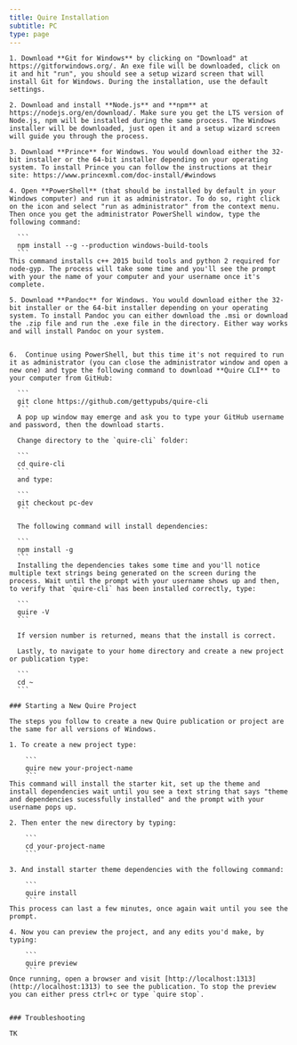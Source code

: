 ```yaml
---
title: Quire Installation
subtitle: PC
type: page
---
```


    1. Download **Git for Windows** by clicking on "Download" at https://gitforwindows.org/. An exe file will be downloaded, click on it and hit "run", you should see a setup wizard screen that will install Git for Windows. During the installation, use the default settings.

    2. Download and install **Node.js** and **npm** at https://nodejs.org/en/download/. Make sure you get the LTS version of Node.js, npm will be installed during the same process. The Windows installer will be downloaded, just open it and a setup wizard screen will guide you through the process.

    3. Download **Prince** for Windows. You would download either the 32-bit installer or the 64-bit installer depending on your operating system. To install Prince you can follow the instructions at their site: https://www.princexml.com/doc-install/#windows

    4. Open **PowerShell** (that should be installed by default in your Windows computer) and run it as administrator. To do so, right click on the icon and select "run as administrator" from the context menu. Then once you get the administrator PowerShell window, type the following command:

      ```
      npm install --g --production windows-build-tools
      ```
    This command installs c++ 2015 build tools and python 2 required for node-gyp. The process will take some time and you'll see the prompt with your the name of your computer and your username once it's complete.
    
    5. Download **Pandoc** for Windows. You would download either the 32-bit installer or the 64-bit installer depending on your operating system. To install Pandoc you can either download the .msi or download the .zip file and run the .exe file in the directory. Either way works and will install Pandoc on your system.


    6.  Continue using PowerShell, but this time it's not required to run it as administrator (you can close the administrator window and open a new one) and type the following command to download **Quire CLI** to your computer from GitHub:

      ```
      git clone https://github.com/gettypubs/quire-cli
      ```
      A pop up window may emerge and ask you to type your GitHub username and password, then the download starts.

      Change directory to the `quire-cli` folder:

      ```
      cd quire-cli
      ```
      and type:

      ```
      git checkout pc-dev
      ```

      The following command will install dependencies:

      ```
      npm install -g
      ```
      Installing the dependencies takes some time and you'll notice multiple text strings being generated on the screen during the process. Wait until the prompt with your username shows up and then, to verify that `quire-cli` has been installed correctly, type:

      ```
      quire -V
      ```

      If version number is returned, means that the install is correct.

      Lastly, to navigate to your home directory and create a new project or publication type:

      ```
      cd ~
      ```

    ### Starting a New Quire Project

    The steps you follow to create a new Quire publication or project are the same for all versions of Windows.

    1. To create a new project type:

        ```
        quire new your-project-name
        ```
    This command will install the starter kit, set up the theme and install dependencies wait until you see a text string that says "theme and dependencies sucessfully installed" and the prompt with your username pops up.

    2. Then enter the new directory by typing:

        ```
        cd your-project-name
        ```

    3. And install starter theme dependencies with the following command:

        ```
        quire install
        ```
    This process can last a few minutes, once again wait until you see the prompt.

    4. Now you can preview the project, and any edits you'd make, by typing:

        ```
        quire preview
        ```
    Once running, open a browser and visit [http://localhost:1313](http://localhost:1313) to see the publication. To stop the preview you can either press ctrl+c or type `quire stop`.


    ### Troubleshooting

    TK
